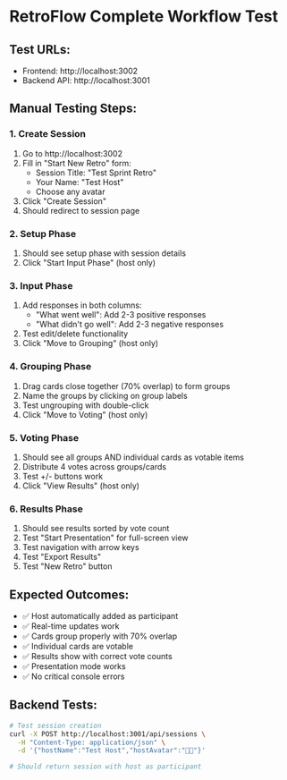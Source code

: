 # RetroFlow Complete Workflow Test

## Test URLs:
- Frontend: http://localhost:3002
- Backend API: http://localhost:3001

## Manual Testing Steps:

### 1. Create Session
1. Go to http://localhost:3002
2. Fill in "Start New Retro" form:
   - Session Title: "Test Sprint Retro"
   - Your Name: "Test Host"
   - Choose any avatar
3. Click "Create Session"
4. Should redirect to session page

### 2. Setup Phase
1. Should see setup phase with session details
2. Click "Start Input Phase" (host only)

### 3. Input Phase
1. Add responses in both columns:
   - "What went well": Add 2-3 positive responses
   - "What didn't go well": Add 2-3 negative responses
2. Test edit/delete functionality
3. Click "Move to Grouping" (host only)

### 4. Grouping Phase  
1. Drag cards close together (70% overlap) to form groups
2. Name the groups by clicking on group labels
3. Test ungrouping with double-click
4. Click "Move to Voting" (host only)

### 5. Voting Phase
1. Should see all groups AND individual cards as votable items
2. Distribute 4 votes across groups/cards
3. Test +/- buttons work
4. Click "View Results" (host only)

### 6. Results Phase
1. Should see results sorted by vote count
2. Test "Start Presentation" for full-screen view
3. Test navigation with arrow keys
4. Test "Export Results" 
5. Test "New Retro" button

## Expected Outcomes:
- ✅ Host automatically added as participant
- ✅ Real-time updates work
- ✅ Cards group properly with 70% overlap
- ✅ Individual cards are votable
- ✅ Results show with correct vote counts
- ✅ Presentation mode works
- ✅ No critical console errors

## Backend Tests:
```bash
# Test session creation
curl -X POST http://localhost:3001/api/sessions \
  -H "Content-Type: application/json" \
  -d '{"hostName":"Test Host","hostAvatar":"👨‍💻"}'

# Should return session with host as participant
```